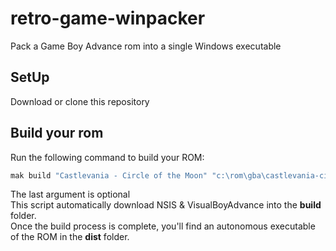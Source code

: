 # retro-game-winpacker
Pack a Game Boy Advance rom into a single Windows executable  

## SetUp
Download or clone this repository  

## Build your rom  

Run the following command to build your ROM:
```cmd
mak build "Castlevania - Circle of the Moon" "c:\rom\gba\castlevania-circle-of-the-moon.gba" "c:\rom\gba\castlevania-circle-of-the-moon.ico"
```

The last argument is optional  
This script automatically download NSIS & VisualBoyAdvance into the **build** folder.  
Once the build process is complete, you'll find an autonomous executable of the ROM in the **dist** folder.
